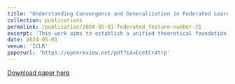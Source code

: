 ```yaml
---
title: "Understanding Convergence and Generalization in Federated Learning through Feature Learning Theory."
collection: publications
permalink: /publication/2024-05-01-federated_feature-number-21
excerpt: 'This work aims to establish a unified theoretical foundation for understanding FL through feature learning theory.'
date: 2024-05-01
venue: 'ICLR'
paperurl: 'https://openreview.net/pdf?id=EcetCr4trp'
---
```


[Download paper here](https://openreview.net/pdf?id=EcetCr4trp)
